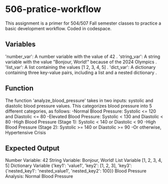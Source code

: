 # 506-pratice-workflow
This assignment is a primer for 504/507 Fall semester classes to practice a basic development workflow. Coded in codespace.

## Variables
'number_var': A number variable with the value of 42 .
'string_var': A string variable with the value "Bonjour, World!" because of the 2024 Olympics .
'list_var': A list containing the values [1 2, 3, 4, 5] .
'dict_var': A dictionary containing three key-value pairs, including a list and a nested dictionary .

## Function
The function 'analyze_blood_pressure' takes in two inputs: systolic and diastolic blood pressure values. This categorizes blood pressure into 5 different categories, as follows:
-Normal Blood Pressure: Systolic <= 120 and Diastolic <= 80
-Elevated Blood Pressure: Systolic < 130 and Diastolic < 80
-High Blood Pressure (Stage 1): Systolic < 140 or Diastolic < 90
-High Blood Pressure (Stage 2): Systolic >= 140 or Diastolic >= 90
-Or otherwise, Hypertensive Crisis


## Expected Output
Number Variable: 42
String Variable: Bonjour, World!
List Variable [1, 2, 3, 4, 5]
Dictionary Variable {'key1': 'value1', 'key2': [1, 2, 3], 'key3': {'nested_key1': 'nested_value1', 'nested_key2': 100}}
Blood Pressure Analysis: Normal Blood Pressure
